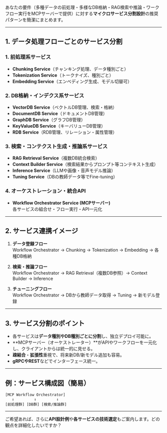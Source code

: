 あなたの要件（多種データの前処理・多様なDB格納・RAG検索や推論・ワークフロー実行をMCPサーバーで提供）に対する**マイクロサービス分割設計**の推奨パターンを簡潔にまとめます。

---

## 1. データ処理フローごとのサービス分割

### 1. 前処理系サービス
- **Chunking Service**（チャンキング処理、データ種別ごと）
- **Tokenization Service**（トークナイズ、種別ごと）
- **Embedding Service**（エンベディング生成、モデル切替可）

### 2. DB格納・インデクス系サービス
- **VectorDB Service**（ベクトルDB管理、検索・格納）
- **DocumentDB Service**（ドキュメントDB管理）
- **GraphDB Service**（グラフDB管理）
- **KeyValueDB Service**（キーバリューDB管理）
- **RDB Service**（RDB管理、リレーション・属性管理）

### 3. 検索・コンテクスト生成・推論系サービス
- **RAG Retrieval Service**（複数DB統合検索）
- **Context Builder Service**（検索結果からプロンプト等コンテキスト生成）
- **Inference Service**（LLMや画像・音声モデル推論）
- **Tuning Service**（DBの教師データ等でFine-tuning）

### 4. オーケストレーション・統合API
- **Workflow Orchestrator Service (MCPサーバー)**  
  各サービスの組合せ・フロー実行・API一元化

---

## 2. サービス連携イメージ

1. **データ登録フロー**  
   Workflow Orchestrator → Chunking → Tokenization → Embedding → 各種DB格納

2. **検索・推論フロー**  
   Workflow Orchestrator → RAG Retrieval（複数DB参照）→ Context Builder → Inference

3. **チューニングフロー**  
   Workflow Orchestrator → DBから教師データ取得 → Tuning → 新モデル登録

---

## 3. サービス分割のポイント

- 各サービスは**データ種別やDB種別ごとに分割**し、独立デプロイ可能に。
- **MCPサーバー（オーケストレーター）**がAPIやワークフローを一元化し、クライアントからは統一的に見せる。
- **疎結合**・**拡張性**重視で、将来新DB/新モデル追加も容易。
- **gRPCやREST**などでインターフェース統一。

---

## 例：サービス構成図（簡易）

```
[MCP Workflow Orchestrator]
   ↓         ↓         ↓
[前処理群] [DB群] [検索/推論群]
```

---

ご希望あれば、さらに**API設計例**や**各サービスの技術選定**もご案内します。どの観点を詳細化したいですか？